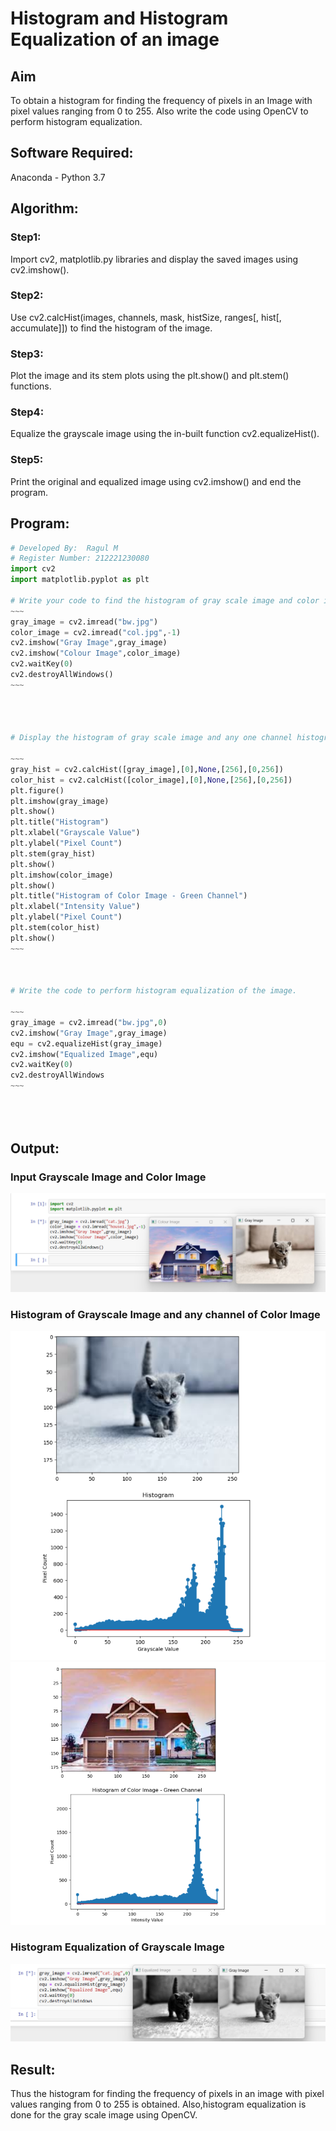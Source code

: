 # Histogram and Histogram Equalization of an image
## Aim
To obtain a histogram for finding the frequency of pixels in an Image with pixel values ranging from 0 to 255. Also write the code using OpenCV to perform histogram equalization.

## Software Required:
Anaconda - Python 3.7

## Algorithm:
### Step1:
Import cv2, matplotlib.py libraries and display the saved images using cv2.imshow().

### Step2:
Use cv2.calcHist(images, channels, mask, histSize, ranges[, hist[, accumulate]]) to find the histogram of the image.

### Step3:
Plot the image and its stem plots using the plt.show() and plt.stem() functions.

### Step4:
Equalize the grayscale image using the in-built function cv2.equalizeHist().

### Step5:
Print the original and equalized image using cv2.imshow() and end the program.

## Program:
```python
# Developed By:  Ragul M
# Register Number: 212221230080
import cv2
import matplotlib.pyplot as plt

# Write your code to find the histogram of gray scale image and color image channels.
~~~
gray_image = cv2.imread("bw.jpg")
color_image = cv2.imread("col.jpg",-1)
cv2.imshow("Gray Image",gray_image)
cv2.imshow("Colour Image",color_image)
cv2.waitKey(0)
cv2.destroyAllWindows()
~~~




# Display the histogram of gray scale image and any one channel histogram from color image

~~~
gray_hist = cv2.calcHist([gray_image],[0],None,[256],[0,256])
color_hist = cv2.calcHist([color_image],[0],None,[256],[0,256])
plt.figure()
plt.imshow(gray_image)
plt.show()
plt.title("Histogram")
plt.xlabel("Grayscale Value")
plt.ylabel("Pixel Count")
plt.stem(gray_hist)
plt.show()
plt.imshow(color_image)
plt.show()
plt.title("Histogram of Color Image - Green Channel")
plt.xlabel("Intensity Value")
plt.ylabel("Pixel Count")
plt.stem(color_hist)
plt.show()
~~~



# Write the code to perform histogram equalization of the image. 

~~~
gray_image = cv2.imread("bw.jpg",0)
cv2.imshow("Gray Image",gray_image)
equ = cv2.equalizeHist(gray_image)
cv2.imshow("Equalized Image",equ)
cv2.waitKey(0)
cv2.destroyAllWindows
~~~





```
## Output:
### Input Grayscale Image and Color Image
![img 1](https://github.com/ragulmani936/Histogram-of-an-image/blob/main/img1.png)

### Histogram of Grayscale Image and any channel of Color Image
![img 2](https://github.com/ragulmani936/Histogram-of-an-image/blob/main/img2.png)
![img 3](https://github.com/ragulmani936/Histogram-of-an-image/blob/main/img3.png)

### Histogram Equalization of Grayscale Image
![img 4](https://github.com/ragulmani936/Histogram-of-an-image/blob/main/img4.png)

## Result: 
Thus the histogram for finding the frequency of pixels in an image with pixel values ranging from 0 to 255 is obtained. Also,histogram equalization is done for the gray scale image using OpenCV.
